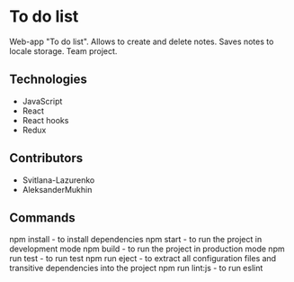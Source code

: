 # To do list

Web-app "To do list".
Allows to create and delete notes. Saves notes to locale storage.
Team project.

## Technologies

- JavaScript
- React
- React hooks
- Redux

## Contributors

- Svitlana-Lazurenko
- AleksanderMukhin

## Commands

npm install - to install dependencies
npm start - to run the project in development mode
npm build - to run the project in production mode
npm run test - to run test
npm run eject - to extract all configuration files and transitive dependencies into the project
npm run lint:js - to run eslint
